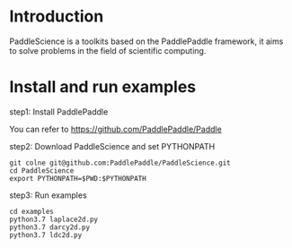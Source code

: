 # Introduction
PaddleScience is a toolkits based on the PaddlePaddle framework, it aims to solve problems in the field of scientific computing.

# Install and run examples

step1: Install PaddlePaddle

You can refer to https://github.com/PaddlePaddle/Paddle

step2: Download PaddleScience and set PYTHONPATH

```
git colne git@github.com:PaddlePaddle/PaddleScience.git
cd PaddleScience
export PYTHONPATH=$PWD:$PYTHONPATH
```

step3: Run examples

```
cd examples
python3.7 laplace2d.py
python3.7 darcy2d.py
python3.7 ldc2d.py
```

